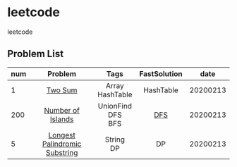 # leetcode
leetcode
## Problem List
num | Problem | Tags | FastSolution | date
-------- | :-----------:  | :-----------: | :-----------: | :-----------: 
1 | [Two Sum](https://leetcode-cn.com/problems/two-sum/) | Array<br>HashTable | HashTable | 20200213
200 | [Number of Islands](https://leetcode-cn.com/problems/number-of-islands/) | UnionFind<br>DFS<br>BFS | [DFS](https://leetcode.com/problems/number-of-islands/discuss/403934/Java-100-100) | 20200213
5 | [Longest Palindromic Substring](https://leetcode-cn.com/problems/longest-palindromic-substring/) | String<br>DP | DP | 20200213 |